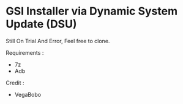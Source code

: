 # GSI Installer via Dynamic System Update (DSU)
Still On Trial And Error, Feel free to clone.

Requirements :  
- 7z
- Adb

Credit :  
- VegaBobo